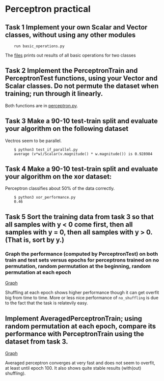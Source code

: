 # Perceptron practical

## Task 1 Implement your own Scalar and Vector classes, without using any other modules
```python3
    run basic_operations.py
```
The [files](basic_operations.py) prints out results of all basic operations for two classes

## Task 2 Implement the PerceptronTrain and PerceptronTest functions, using your Vector and Scalar classes. Do not permute the dataset when training; run through it linearly.

Both functions are in [perceptron.py](perceptron.py).

## Task 3 Make a 90-10 test-train split and evaluate your algorithm on the following dataset

Vectros seem to be parallel.

```python3
    $ python3 test_if_parallel.py 
    average (v*w)/Scalar(v.magnitude() * w.magnitude()) is 0.928984
```

## Task 4 Make a 90-10 test-train split and evaluate your algorithm on the xor dataset:

Perceptron classifies about 50% of the data correctly.

```python3
    $ python3 xor_performance.py 
    0.46
```

## Task 5 Sort the training data from task 3 so that all samples with y < 0 come first, then all samples with y = 0, then all samples with y > 0. (That is, sort by y.)

### Graph the performance (computed by PerceptronTest) on both train and test sets versus epochs for perceptrons trained on no permutation, random permutation at the beginning, random permutation at each epoch

[Graph](permutations.png)

Shuffling at each epoch shows higher performance though it can get overfit big from time to time. More or less nice performance of `no_shuffling` is due to the fact that the task is relatevily easy.

## Implement AveragedPerceptronTrain; using random permutation at each epoch, compare its performance with PerceptronTrain using the dataset from task 3.

[Graph](averaged_perceptron.png)

Averaged perceptron converges at very fast and does not seem to overfit, at least until epoch 100. It also shows quite stable results (with(out) shuffling).

